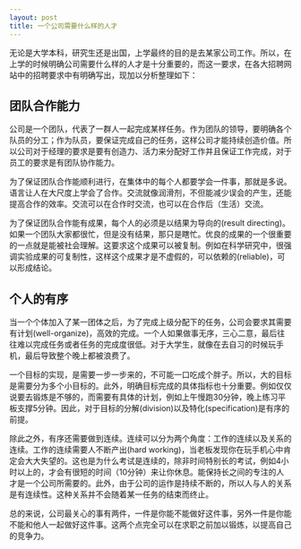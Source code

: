 ```yaml
---
layout: post
title: 一个公司需要什么样的人才
---
```


无论是大学本科，研究生还是出国，上学最终的目的是去某家公司工作。所以，在上学的时候明确公司需要什么样的人才是十分重要的，而这一要求，在各大招聘网站中的招聘要求中有明确写出，现加以分析整理如下：

## 团队合作能力

公司是一个团队，代表了一群人一起完成某样任务。作为团队的领导，要明确各个队员的分工；作为队员，要保证完成自己的任务，这样公司才能持续创造价值。所以公司对于经理的要求是要有创造力、活力来分配好工作并且保证工作完成，对于员工的要求是有团队协作能力。

为了保证团队合作能顺利进行，在集体中的每个人都要学会一件事，那就是多说。语言让人在大尺度上学会了合作。交流就像润滑剂，不但能减少误会的产生，还能提高合作的效率。交流可以在合作时交流，也可以在合作后（生活）交流。

为了保证团队合作能有成果，每个人的必须是以结果为导向的(result directing)。如果一个团队大家都很忙，但是没有结果，那只是瞎忙。优良的成果的一个很重要的一点就是能被社会理解。这要求这个成果可以被复制。例如在科学研究中，很强调实验成果的可复制性，这样这个成果才是不虚假的，可以依赖的(reliable)，可以形成结论。

## 个人的有序

当一个个体加入了某一团体之后，为了完成上级分配下的任务，公司会要求其需要有计划(well-organize)，高效的完成。一个人如果做事无序，三心二意，最后往往难以完成任务或者任务的完成度很低。对于大学生，就像在去自习的时候玩手机，最后导致整个晚上都被浪费了。

一个目标的实现，是需要一步一步来的，不可能一口吃成个胖子。所以，大的目标是需要分为多个小目标的。此外，明确目标完成的具体指标也十分重要。例如仅仅说要去锻炼是不够的，而需要有具体的计划，例如上午慢跑30分钟，晚上练习平板支撑5分钟。因此，对于目标的分解(division)以及特化(specification)是有序的前提。

除此之外，有序还需要做到连续。连续可以分为两个角度：工作的连续以及关系的连续。工作的连续需要人不断产出(hard working)，当老板发现你在玩手机心中肯定会大大失望的。这也是为什么考试是连续的，除非时间特别长的考试，例如4小时以上的，才会有很短的时间（10分钟）来让你休息。能保持长之间的专注的人才是一个公司所需要的。此外，由于公司的运作是持续不断的，所以人与人的关系是有连续性。这种关系并不会随着某一任务的结束而终止。

总的来说，公司最关心的事有两件，一件是你能不能做好这件事，另外一件是你能不能和他人一起做好这件事。这两个点完全可以在求职之前加以锻炼，以提高自己的竞争力。
